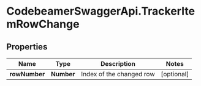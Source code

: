 # CodebeamerSwaggerApi.TrackerItemRowChange

## Properties
Name | Type | Description | Notes
------------ | ------------- | ------------- | -------------
**rowNumber** | **Number** | Index of the changed row | [optional] 
